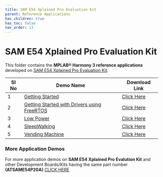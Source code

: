 ```yaml
---
title: SAM E54 Xplained Pro Evaluation Kit
parent: Reference Applications
has_children: true
has_toc: false
nav_order: 13
---
```


# SAM E54 Xplained Pro Evaluation Kit

This folder contains the **MPLAB® Harmony 3 reference applications** developed on [SAM E54 Xplained Pro Evaluation Kit](https://www.microchip.com/DevelopmentTools/ProductDetails/ATSAME54-XPRO).

|SI No| Demo Name | Download Link |
| --- | --- | -- |
| 1 | [Getting Started](./same54_getting_started/readme.md) | [Click Here](https://github.com/MicrochipTech/MPLAB-Harmony-Reference-Apps/releases/latest/download/same54_getting_started.zip) |
| 2 | [Getting Started with Drivers using FreeRTOS](./same54_getting_started_freertos/readme.md) | [Click Here](https://github.com/MicrochipTech/MPLAB-Harmony-Reference-Apps/releases/latest/download/same54_getting_started_freertos.zip) |
| 3 | [Low Power](./same54_low_power/readme.md) |  [Click Here](https://github.com/MicrochipTech/MPLAB-Harmony-Reference-Apps/releases/latest/download/same54_low_power.zip) |
| 4 | [SleepWalking](./sleepwalking/readme.md) |  [Click Here](https://github.com/MicrochipTech/MPLAB-Harmony-Reference-Apps/releases/latest/download/sleepwalking.zip) |
| 5 | [Vending Machine](./same54_vending_machine/readme.md) |  [Click Here](https://github.com/MicrochipTech/MPLAB-Harmony-Reference-Apps/releases/latest/download/same54_vending_machine.zip) |



### More Application Demos

For more application demos on **SAM E54 Xplained Pro Evalution Kit** and other Development Boards/Kits having the same part number **(ATSAME54P20A)** <a href="https://mplab-discover.microchip.com/v1?s0=ATSAME54P20A" target="_blank"> CLICK HERE </a>
